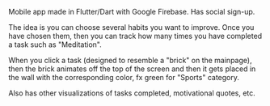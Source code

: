 Mobile app made in Flutter/Dart with Google Firebase. Has social sign-up.

The idea is you can choose several habits you want to improve. Once you have chosen them, then you can track how many times you have completed a task such as "Meditation".

When you click a task (designed to resemble a "brick" on the mainpage), then the brick animates off the top of the screen and then it gets placed in the wall with the corresponding color, fx green for "Sports" category.

Also has other visualizations of tasks completed, motivational quotes, etc.
